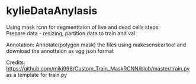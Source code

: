 # kylieDataAnylasis
Using mask rcnn for segmenttaion of live and dead cells
steps:  
Prepare data - resizing, partition data to train and val 

Annotation: Annotate(polygon mask) the files using makesenseai tool and download the annottaion as vgg json format

Credits: https://github.com/miki998/Custom_Train_MaskRCNN/blob/master/train.py as a template for train.py
